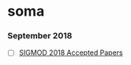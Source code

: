 # soma

### September 2018
- [ ] [SIGMOD 2018 Accepted Papers](https://medium.com/db-journal/sigmod2018-accepted-papers-f221d4321da9)